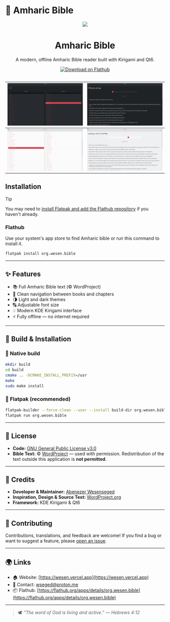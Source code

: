 # 📖 Amharic Bible

<p align="center"><img width="128" src="http://localhost:5173/projects/Ebible.png">
<h1 align="center">Amharic Bible</h1>

<p align="center"> A modern, offline Amharic Bible reader built with Kirigami and Qt6.
</p>

<p align="center">
    <a href='https://flathub.org/apps/org.wesen.bible'><img width='190' alt='Download on Flathub' src='https://flathub.org/api/badge?locale=en'/></a><br><br>
</p>


| ![Screenie 1](https://raw.githubusercontent.com/wesenseged/amharic-bible/main/screenshots/book-selector.png) | ![Screenie 2](https://raw.githubusercontent.com/wesenseged/amharic-bible/main/screenshots/main-view.png) |
|:---------------------------------------------------------------:|:---------------------------------------------------------------:|
| ![Screenie 3](https://raw.githubusercontent.com/wesenseged/amharic-bible/main/screenshots/book-selectorw.png) | ![Screenie 4](https://raw.githubusercontent.com/wesenseged/amharic-bible/main/screenshots/main-vieww.png) |

## Installation

> [!TIP]
> You may need to [install Flatpak and add the Flathub repository](https://flathub.org/setup) if you haven't already.

### Flathub

Use your system's app store to find Amharic bible or run this command to install it.

```BASH
flatpak install org.wesen.bible
```

---

## ✨ Features

- 📚 Full Amharic Bible text (© WordProject)
- 🧭 Clean navigation between books and chapters
- 🌗 Light and dark themes
- 🔠 Adjustable font size
- 💡 Modern KDE Kirigami interface
- ⚡ Fully offline — no internet required

---

## 🧰 Build & Installation

### 🔹 Native build

```bash
mkdir build
cd build
cmake .. -DCMAKE_INSTALL_PREFIX=/usr
make
sudo make install
````

### 🔹 Flatpak (recommended)

```bash
flatpak-builder --force-clean --user --install build-dir org.wesen.bible.json
flatpak run org.wesen.bible
```

---

## 🧾 License

- **Code:** [GNU General Public License v3.0](https://www.gnu.org/licenses/gpl-3.0.html)
- **Bible Text:** © [WordProject](https://www.wordproject.org) — used with permission.
Redistribution of the text outside this application is **not permitted**.

---

## 🙌 Credits

* **Developer & Maintainer:** [Abenezer Wesenseged](https://wesen.vercel.app)
* **Inspiration, Design & Source Text:** [WordProject.org](https://wordproject.org)
* **Framework:** KDE Kirigami & Qt6
---

## 🚀 Contributing

Contributions, translations, and feedback are welcome!
If you find a bug or want to suggest a feature, please [open an issue](https://github.com/wesenseged/amharic-bible/issues).

---

## 🌍 Links

* 🏠 Website: [https://wesen.vercel.app](https://wesen.vercel.app)
* 💬 Contact: [wseged@proton.me](mailto:wseged@proton.me)
* 📦 Flathub: [https://flathub.org/apps/details/org.wesen.bible](https://flathub.org/apps/details/org.wesen.bible)

---

> 🕊️ *“The word of God is living and active.” — Hebrews 4:12*


